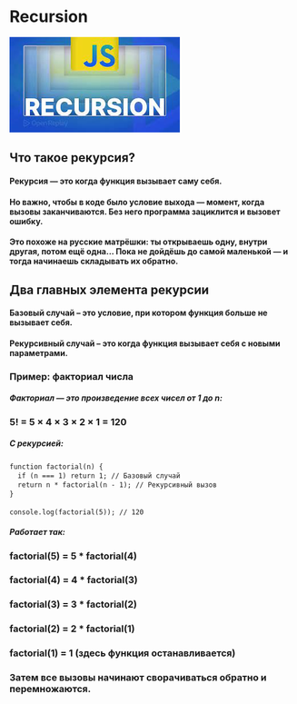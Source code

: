# Recursion
![picture-1](images.jpg)
## Что такое рекурсия?
#### Рекурсия — это когда функция вызывает саму себя.

#### Но важно, чтобы в коде было условие выхода — момент, когда вызовы заканчиваются. Без него программа зациклится и вызовет ошибку.

#### Это похоже на русские матрёшки: ты открываешь одну, внутри другая, потом ещё одна... Пока не дойдёшь до самой маленькой — и тогда начинаешь складывать их обратно.
## Два главных элемента рекурсии
#### Базовый случай – это условие, при котором функция больше не вызывает себя.
#### Рекурсивный случай – это когда функция вызывает себя с новыми параметрами.
### Пример: факториал числа
##### Факториал — это произведение всех чисел от 1 до n:
### 5! = 5 × 4 × 3 × 2 × 1 = 120
##### С рекурсией:
~~~
function factorial(n) {
  if (n === 1) return 1; // Базовый случай
  return n * factorial(n - 1); // Рекурсивный вызов
}

console.log(factorial(5)); // 120
~~~
##### Работает так:

### factorial(5) = 5 * factorial(4)
### factorial(4) = 4 * factorial(3)
### factorial(3) = 3 * factorial(2)
### factorial(2) = 2 * factorial(1)
### factorial(1) = 1 (здесь функция останавливается)
### Затем все вызовы начинают сворачиваться обратно и перемножаются.
